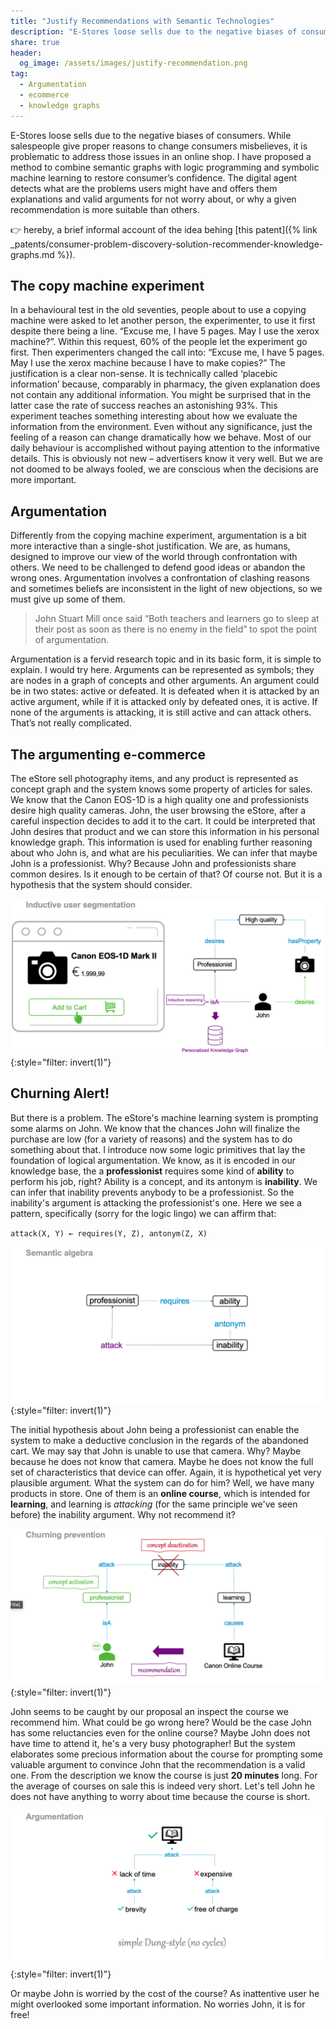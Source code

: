 ```yaml
---
title: "Justify Recommendations with Semantic Technologies"
description: "E-Stores loose sells due to the negative biases of consumers. While salespeople give proper reasons to change consumers misbelieves, it is problematic to address those issues in an online shop. In this talk, I will present how to combine semantic graphs with logic programming and symbolic machine learning to restore consumer’s confidence. The digital agent detects what are the problems users might have and offers them explanations and valid arguments for not worry about, or why a given recommendation is more suitable than others."
share: true
header:
  og_image: /assets/images/justify-recommendation.png
tag:
  - Argumentation
  - ecommerce
  - knowledge graphs
---
```

E-Stores loose sells due to the negative biases of consumers. While salespeople give proper reasons to change consumers misbelieves, it is problematic to address those issues in an online shop. I have proposed a method to combine semantic graphs with logic programming and symbolic machine learning to restore consumer’s confidence. The digital agent detects what are the problems users might have and offers them explanations and valid arguments for not worry about, or why a given recommendation is more suitable than others.

👉 hereby, a brief informal account of the idea behing [this patent]({% link _patents/consumer-problem-discovery-solution-recommender-knowledge-graphs.md %}). 

## The copy machine experiment
In a behavioural test in the old seventies, people about to use a copying machine were asked to let another person, the experimenter, to use it first despite there being a line.
“Excuse me, I have 5 pages. May I use the xerox machine?”. Within this request, 60% of the people let the experiment go first. Then experimenters changed the call into:
“Excuse me, I have 5 pages. May I use the xerox machine because I have to make copies?” The justification is a clear non-sense. It is technically called ‘placebic information’ because, comparably in pharmacy, the given explanation does not contain any additional information. You might be surprised that in the latter case the rate of success reaches an astonishing 93%.
This experiment teaches something interesting about how we evaluate the information from the environment. Even without any significance, just the feeling of a reason can change dramatically how we behave. Most of our daily behaviour is accomplished without paying attention to the informative details. This is obviously not new – advertisers know it very well. But we are not doomed to be always fooled, we are conscious when the decisions are more important.

## Argumentation
Differently from the copying machine experiment, argumentation is a bit more interactive than a single-shot justification. We are, as humans, designed to improve our view of the world through confrontation with others. We need to be challenged to defend good ideas or abandon the wrong ones. Argumentation involves a confrontation of clashing reasons and sometimes beliefs are inconsistent in the light of new objections, so we must give up some of them.
> John Stuart Mill once said “Both teachers and learners go to sleep at their post as soon as there is no enemy in the field” to spot the point of argumentation.

Argumentation is a fervid research topic and in its basic form, it is simple to explain. I would try here.  Arguments can be represented as symbols; they are nodes in a graph of concepts and other arguments. An argument could be in two states: active or defeated. It is defeated when it is attacked by an active argument, while if it is attacked only by defeated ones, it is active. If none of the arguments is attacking, it is still active and can attack others. That’s not really complicated.

## The argumenting e-commerce
The eStore sell photography items, and any product is represented as concept graph and the system knows some property of articles for sales. We know that the Canon EOS-1D is a high quality one and professionists desire high quality cameras. John, the user browsing the eStore, after a careful inspection decides to add it to the cart. It could be interpreted that John desires that product and we can store this information in his personal knowledge graph. This information is used for enabling further reasoning about who John is, and what are his peculiarities. We can infer that maybe John is a professionist. Why? Because John and professionists share common desires. Is it enough to be certain of that? Of course not. But it is a hypothesis that the system should consider.

![](/assets/images/consumer-problem1.png){:style="filter: invert(1)"}

## Churning Alert!
But there is a problem. The eStore's machine learning system is prompting some alarms on John. We know that the chances John will finalize the purchase are low (for a variety of reasons) and the system has to do something about that.
I introduce now some logic primitives that lay the foundation of logical argumentation. We know, as it is encoded in our knowledge base, the a **professionist** requires some kind of **ability** to perform his job, right? Ability is a concept, and its antonym is **inability**. We can infer that inability prevents anybody to be a professionist. So the inability's argument is attacking the professionist's one. Here we see a pattern, specifically (sorry for the logic lingo) we can affirm that:

`attack(X, Y) ← requires(Y, Z), antonym(Z, X)`

![](/assets/images/consumer-problem4.png){:style="filter: invert(1)"}

The initial hypothesis about John being a professionist can enable the system to make a deductive conclusion in the regards of the abandoned cart. We may say that John is unable to use that camera. Why? Maybe because he does not know that camera. Maybe he does not know the full set of characteristics that device can offer. Again, it is hypothetical yet very plausible argument. What the system can do for him? Well, we have many products in store. One of them is an **online course**, which is intended for **learning**, and learning is _attacking_ (for the same principle we've seen before) the inability argument. Why not recommend it?

![](/assets/images/consumer-problem2.png){:style="filter: invert(1)"}

John seems to be caught by our proposal an inspect the course we recommend him. What could be go wrong here? Would be the case John has some reluctancies even for the online course? Maybe John does not have time to attend it, he's a very busy photographer! But the system elaborates some precious information about the course for prompting some valuable argument to convince John that the recommendation is a valid one. From the description we know the course is just **20 minutes** long. For the average of courses on sale this is indeed very short. Let's tell John he does not have anything to worry about time because the course is short.

![](/assets/images/consumer-problem3.png){:style="filter: invert(1)"}

Or maybe John is worried by the cost of the course? As inattentive user he might overlooked some important information. No worries John, it is for free!
